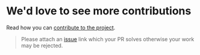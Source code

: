 # We'd love to see more contributions

Read how you can [contribute to the project](https://github.com/iris-contrib/mvc-template/master/CONTRIBUTING.md).

> Please attach an [issue](https://github.com/iris-contrib/mvc-template/issues) link which your PR solves otherwise your work may be rejected.